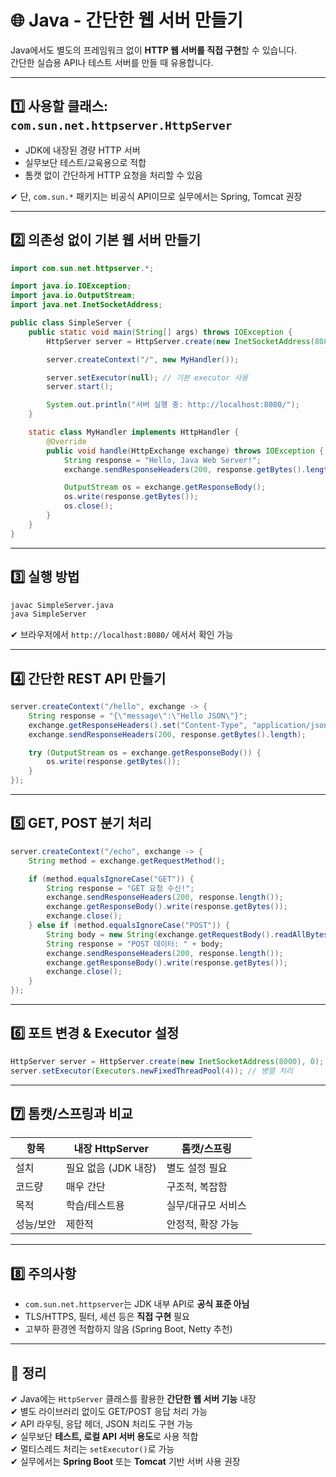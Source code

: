 # 🌐 Java - 간단한 웹 서버 만들기

Java에서도 별도의 프레임워크 없이 **HTTP 웹 서버를 직접 구현**할 수 있습니다.  
간단한 실습용 API나 테스트 서버를 만들 때 유용합니다.

---

## 1️⃣ 사용할 클래스: `com.sun.net.httpserver.HttpServer`

- JDK에 내장된 경량 HTTP 서버  
- 실무보단 테스트/교육용으로 적합  
- 톰캣 없이 간단하게 HTTP 요청을 처리할 수 있음

✔ 단, `com.sun.*` 패키지는 비공식 API이므로 실무에서는 Spring, Tomcat 권장

---

## 2️⃣ 의존성 없이 기본 웹 서버 만들기

```java
import com.sun.net.httpserver.*;

import java.io.IOException;
import java.io.OutputStream;
import java.net.InetSocketAddress;

public class SimpleServer {
    public static void main(String[] args) throws IOException {
        HttpServer server = HttpServer.create(new InetSocketAddress(8080), 0);

        server.createContext("/", new MyHandler());

        server.setExecutor(null); // 기본 executor 사용
        server.start();

        System.out.println("서버 실행 중: http://localhost:8080/");
    }

    static class MyHandler implements HttpHandler {
        @Override
        public void handle(HttpExchange exchange) throws IOException {
            String response = "Hello, Java Web Server!";
            exchange.sendResponseHeaders(200, response.getBytes().length);

            OutputStream os = exchange.getResponseBody();
            os.write(response.getBytes());
            os.close();
        }
    }
}
```

---

## 3️⃣ 실행 방법

```bash
javac SimpleServer.java
java SimpleServer
```

✔ 브라우저에서 `http://localhost:8080/` 에서서 확인 가능

---

## 4️⃣ 간단한 REST API 만들기

```java
server.createContext("/hello", exchange -> {
    String response = "{\"message\":\"Hello JSON\"}";
    exchange.getResponseHeaders().set("Content-Type", "application/json");
    exchange.sendResponseHeaders(200, response.getBytes().length);

    try (OutputStream os = exchange.getResponseBody()) {
        os.write(response.getBytes());
    }
});
```

---

## 5️⃣ GET, POST 분기 처리

```java
server.createContext("/echo", exchange -> {
    String method = exchange.getRequestMethod();

    if (method.equalsIgnoreCase("GET")) {
        String response = "GET 요청 수신!";
        exchange.sendResponseHeaders(200, response.length());
        exchange.getResponseBody().write(response.getBytes());
        exchange.close();
    } else if (method.equalsIgnoreCase("POST")) {
        String body = new String(exchange.getRequestBody().readAllBytes());
        String response = "POST 데이터: " + body;
        exchange.sendResponseHeaders(200, response.length());
        exchange.getResponseBody().write(response.getBytes());
        exchange.close();
    }
});
```

---

## 6️⃣ 포트 변경 & Executor 설정

```java
HttpServer server = HttpServer.create(new InetSocketAddress(8000), 0);
server.setExecutor(Executors.newFixedThreadPool(4)); // 병렬 처리
```

---

## 7️⃣ 톰캣/스프링과 비교

| 항목 | 내장 HttpServer | 톰캣/스프링 |
|------|------------------|-------------|
| 설치 | 필요 없음 (JDK 내장) | 별도 설정 필요 |
| 코드량 | 매우 간단 | 구조적, 복잡함 |
| 목적 | 학습/테스트용 | 실무/대규모 서비스 |
| 성능/보안 | 제한적 | 안정적, 확장 가능 |

---

## 8️⃣ 주의사항

- `com.sun.net.httpserver`는 JDK 내부 API로 **공식 표준 아님**
- TLS/HTTPS, 필터, 세션 등은 **직접 구현** 필요
- 고부하 환경엔 적합하지 않음 (Spring Boot, Netty 추천)

---

## 🎯 정리

✔ Java에는 `HttpServer` 클래스를 활용한 **간단한 웹 서버 기능** 내장  
✔ 별도 라이브러리 없이도 GET/POST 응답 처리 가능  
✔ API 라우팅, 응답 헤더, JSON 처리도 구현 가능  
✔ 실무보단 **테스트, 로컬 API 서버 용도**로 사용 적합  
✔ 멀티스레드 처리는 `setExecutor()`로 가능  
✔ 실무에서는 **Spring Boot** 또는 **Tomcat** 기반 서버 사용 권장

